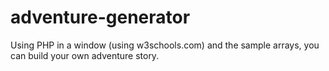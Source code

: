 # adventure-generator
Using PHP in a window (using w3schools.com) and the sample arrays, you can build your own adventure story.
